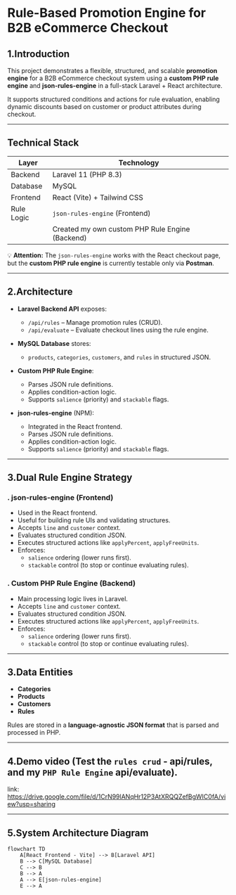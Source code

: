 # Rule-Based Promotion Engine for B2B eCommerce Checkout

## 1.Introduction

This project demonstrates a flexible, structured, and scalable **promotion engine** for a B2B eCommerce checkout system using a **custom PHP rule engine** and **json-rules-engine** in a full-stack Laravel + React architecture.

It supports structured conditions and actions for rule evaluation, enabling dynamic discounts based on customer or product attributes during checkout.

---

## Technical Stack

| Layer      | Technology                                         |
|------------|----------------------------------------------------|
| Backend    | Laravel 11 (PHP 8.3)                               |
| Database   | MySQL                                              |
| Frontend   | React (Vite) + Tailwind CSS                        |
| Rule Logic | `json-rules-engine` (Frontend)                     |
|            | Created my own custom PHP Rule Engine (Backend)    |

💡 **Attention:** The `json-rules-engine` works with the React checkout page, but the **custom PHP rule engine** is currently testable only via **Postman**.

---

## 2.Architecture

- **Laravel Backend API** exposes:
  - `/api/rules` – Manage promotion rules (CRUD).
  - `/api/evaluate` – Evaluate checkout lines using the rule engine.

- **MySQL Database** stores:
  - `products`, `categories`, `customers`, and `rules` in structured JSON.

- **Custom PHP Rule Engine**:
  - Parses JSON rule definitions.
  - Applies condition-action logic.
  - Supports `salience` (priority) and `stackable` flags.

- **json-rules-engine** (NPM):
  - Integrated in the React frontend.
  - Parses JSON rule definitions.
  - Applies condition-action logic.
  - Supports `salience` (priority) and `stackable` flags.

---

## 3.Dual Rule Engine Strategy

### . json-rules-engine (Frontend)

- Used in the React frontend.
- Useful for building rule UIs and validating structures.
- Accepts `line` and `customer` context.
- Evaluates structured condition JSON.
- Executes structured actions like `applyPercent`, `applyFreeUnits`.
- Enforces:
  - `salience` ordering (lower runs first).
  - `stackable` control (to stop or continue evaluating rules).

### . Custom PHP Rule Engine (Backend)

- Main processing logic lives in Laravel.
- Accepts `line` and `customer` context.
- Evaluates structured condition JSON.
- Executes structured actions like `applyPercent`, `applyFreeUnits`.
- Enforces:
  - `salience` ordering (lower runs first).
  - `stackable` control (to stop or continue evaluating rules).

---

## 3.Data Entities

- **Categories**
- **Products**
- **Customers**
- **Rules**

Rules are stored in a **language-agnostic JSON format** that is parsed and processed in PHP.

---

## 4.Demo video (Test the `rules crud` - api/rules, and my `PHP Rule Engine` api/evaluate).

link: https://drive.google.com/file/d/1CrN99lANqHr12P3AtXRQQZefBgWIC0fA/view?usp=sharing

---

## 5.System Architecture Diagram

```mermaid
flowchart TD
    A[React Frontend - Vite] --> B[Laravel API]
    B --> C[MySQL Database]
    C --> B
    B --> A
    A --> E[json-rules-engine]
    E --> A






